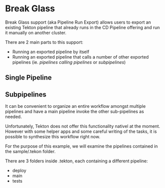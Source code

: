 # Break Glass 

Break Glass support (aka Pipeline Run Export) allows users to export an existing Tekton pipeline that already runs in the CD Pipeline offering and run it manually on another cluster. 

There are 2 main parts to this support:
* Running an exported pipeline by itself
* Running an exported pipeline that calls a number of other exported pipelines (ie. *pipelines calling pipelines* or *subpipelines*)


## Single Pipeline

## Subpipelines

It can be convenient to organize an entire workflow amongst multiple pipelines and have a main pipeline invoke the other sub-pipelines as needed.

Unfortunately, Tekton does not offer this functionality nativel at the moment. However with some helper apps and some careful writing of the tasks, it is possible to synthesize this workflow right now.

For the purpose of this example, we will examine the pipelines contained in the sample/.tekon folder.

There are 3 folders inside .tekton, each containing a different pipeline:
* deploy
* main
* tests



